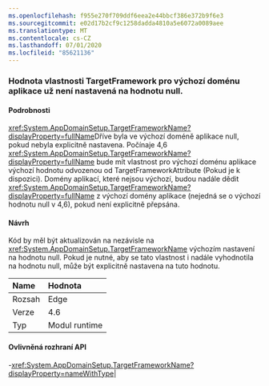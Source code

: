 ```yaml
---
ms.openlocfilehash: f955e270f709ddf6eea2e44bbcf386e372b9f6e3
ms.sourcegitcommit: e02d17b2cf9c1258dadda4810a5e6072a0089aee
ms.translationtype: MT
ms.contentlocale: cs-CZ
ms.lasthandoff: 07/01/2020
ms.locfileid: "85621136"
---
```

### <a name="targetframeworkname-for-default-app-domain-no-longer-defaults-to-null-if-not-set"></a>Hodnota vlastnosti TargetFramework pro výchozí doménu aplikace už není nastavená na hodnotu null.

#### <a name="details"></a>Podrobnosti

<xref:System.AppDomainSetup.TargetFrameworkName?displayProperty=fullName>Dříve byla ve výchozí doméně aplikace null, pokud nebyla explicitně nastavena. Počínaje 4,6 <xref:System.AppDomainSetup.TargetFrameworkName?displayProperty=fullName> bude mít vlastnost pro výchozí doménu aplikace výchozí hodnotu odvozenou od TargetFrameworkAttribute (Pokud je k dispozici). Domény aplikací, které nejsou výchozí, budou nadále dědit <xref:System.AppDomainSetup.TargetFrameworkName?displayProperty=fullName> z výchozí domény aplikace (nejedná se o výchozí hodnotu null v 4,6), pokud není explicitně přepsána.

#### <a name="suggestion"></a>Návrh

Kód by měl být aktualizován na nezávisle na <xref:System.AppDomainSetup.TargetFrameworkName> výchozím nastavení na hodnotu null. Pokud je nutné, aby se tato vlastnost i nadále vyhodnotila na hodnotu null, může být explicitně nastavena na tuto hodnotu.

| Name    | Hodnota       |
|:--------|:------------|
| Rozsah   |Edge|
|Verze|4.6|
|Typ|Modul runtime

#### <a name="affected-apis"></a>Ovlivněná rozhraní API

-<xref:System.AppDomainSetup.TargetFrameworkName?displayProperty=nameWithType></li></ul>|

